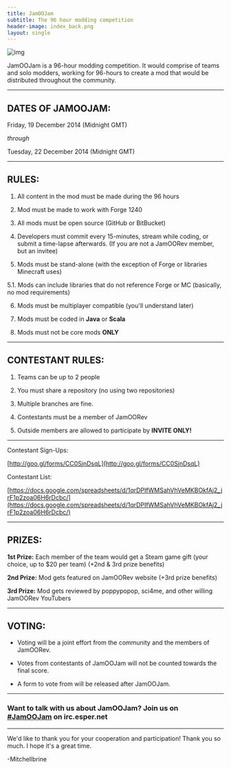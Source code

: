 ```yaml
---
title: JamOOJam
subtitle: The 96 hour modding competition
header-image: index_back.png
layout: single
---
```


![img](http://puu.sh/dj0tD/d558005df4.png)

JamOOJam is a 96-hour modding competition. It would comprise of teams and solo modders, working for 96-hours to create a mod that would be distributed throughout the community.

- - -

## DATES OF JAMOOJAM: ##

Friday, 19 December 2014 (Midnight GMT)

*through*

Tuesday, 22 December 2014 (Midnight GMT)

- - -

## RULES: ##

1. All content in the mod must be made during the 96 hours

2. Mod must be made to work with Forge 1240

3. All mods must be open source (GitHub or BitBucket)

4. Developers must commit every 15-minutes, stream while coding, or submit a time-lapse afterwards. (If you are not a JamOORev member, but an invitee)

5. Mods must be stand-alone (with the exception of Forge or libraries Minecraft uses)

5.1. Mods can include libraries that do not reference Forge or MC (basically, no mod requirements)

6. Mods must be multiplayer compatible (you'll understand later)

7. Mods must be coded in **Java** or **Scala**

8. Mods must not be core mods **ONLY**

- - -

## CONTESTANT RULES: ##

1. Teams can be up to 2 people

2. You must share a repository (no using two repositories)

3. Multiple branches are fine.

4. Contestants must be a member of JamOORev

5. Outside members are allowed to participate by **INVITE ONLY!**

- - -

Contestant Sign-Ups:

[http://goo.gl/forms/CC0SjnDsqL](http://goo.gl/forms/CC0SjnDsqL)


Contestant List:

[https://docs.google.com/spreadsheets/d/1qrDPIfWMSahVhVeMKBOkfAj2_jrF1p2zoa06H6rDcbc/](https://docs.google.com/spreadsheets/d/1qrDPIfWMSahVhVeMKBOkfAj2_jrF1p2zoa06H6rDcbc/)

- - -

## PRIZES: ##

**1st Prize:** Each member of the team would get a Steam game gift (your choice, up to $20 per team) (+2nd & 3rd prize benefits)

**2nd Prize:** Mod gets featured on JamOORev website (+3rd prize benefits)

**3rd Prize:** Mod gets reviewed by poppypopop, sci4me, and other willing JamOORev YouTubers

- - -

## VOTING: ##

- Voting will be a joint effort from the community and the members of JamOORev.

- Votes from contestants of JamOOJam will not be counted towards the final score.

- A form to vote from will be released after JamOOJam.

- - -

### Want to talk with us about JamOOJam? Join us on [#JamOOJam](http://webchat.esper.net/?nick=&channels=JamOOJam&fg_color=39EF5B&fg_sec_color=38A7EF&bg_color=171717) on irc.esper.net

- - -

We'd like to thank you for your cooperation and participation! Thank you so much. I hope it's a great time.

-Mitchellbrine
